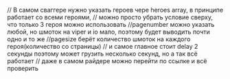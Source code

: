 // В самом сваггере нужно указать героев чере heroes array, в принципе работает со всеми героями,
            // можно просто убрать условие сверху, что только 3 героя можно использовать
            //pagenumber можно указать любой, но шмоток на viper и io мало, поэтому будет выводить почти одно и то же
            //pagesize берёт количество шмоток на каждого героя(количество со страницы)
            // и самое главное стоит delay 2 секунды поэтому может грузить несколько секунд, но а так всё работает
            // даже в самом райдере можно перейти по ссылке и всё проверить
